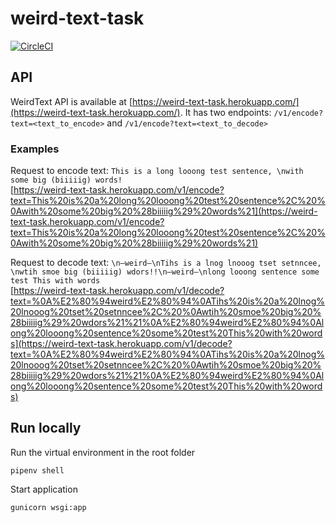 # weird-text-task
[![CircleCI](https://circleci.com/gh/Kamig95/weird-text-task.svg?style=svg)](https://app.circleci.com/pipelines/github/Kamig95/weird-text-task?branch=master&filter=all)

## API
WeirdText API is available at [https://weird-text-task.herokuapp.com/](https://weird-text-task.herokuapp.com/).
It has two endpoints: `/v1/encode?text=<text_to_encode>` and `/v1/encode?text=<text_to_decode>`

### Examples
Request to encode text: `This is a long looong test sentence, \nwith some big (biiiiig) words!`<br />
[https://weird-text-task.herokuapp.com/v1/encode?text=This%20is%20a%20long%20looong%20test%20sentence%2C%20%0Awith%20some%20big%20%28biiiiig%29%20words%21](https://weird-text-task.herokuapp.com/v1/encode?text=This%20is%20a%20long%20looong%20test%20sentence%2C%20%0Awith%20some%20big%20%28biiiiig%29%20words%21)

Request to decode text: `\n—weird—\nTihs is a lnog lnooog tset setnncee, \nwtih smoe big (biiiiig) wdors!!\n—weird—\nlong looong sentence some test This with words`<br />
[https://weird-text-task.herokuapp.com/v1/decode?text=%0A%E2%80%94weird%E2%80%94%0ATihs%20is%20a%20lnog%20lnooog%20tset%20setnncee%2C%20%0Awtih%20smoe%20big%20%28biiiiig%29%20wdors%21%21%0A%E2%80%94weird%E2%80%94%0Along%20looong%20sentence%20some%20test%20This%20with%20words](https://weird-text-task.herokuapp.com/v1/decode?text=%0A%E2%80%94weird%E2%80%94%0ATihs%20is%20a%20lnog%20lnooog%20tset%20setnncee%2C%20%0Awtih%20smoe%20big%20%28biiiiig%29%20wdors%21%21%0A%E2%80%94weird%E2%80%94%0Along%20looong%20sentence%20some%20test%20This%20with%20words)

## Run locally
Run the virtual environment in the root folder
```shell
pipenv shell
```
Start application
```shell
gunicorn wsgi:app
```